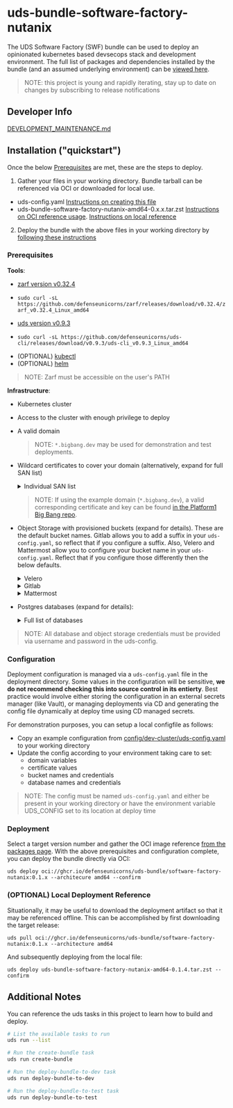# uds-bundle-software-factory-nutanix
The UDS Software Factory (SWF) bundle can be used to deploy an opinionated kubernetes based devsecops stack and development environment.
The full list of packages and dependencies installed by the bundle (and an assumed underlying environment) can be [viewed here](docs/packages-and-dependencies.md).

> NOTE: this project is young and rapidly iterating, stay up to date on changes by subscribing to release notifications

## Developer Info
[DEVELOPMENT_MAINTENANCE.md](docs/DEVELOPMENT_MAINTENANCE.md)

## Installation ("quickstart")
Once the below [Prerequisites](#prerequisites) are met, these are the steps to deploy.
1) Gather your files in your working directory. Bundle tarball can be referenced via OCI or downloaded for local use.
  - uds-config.yaml [Instructions on creating this file](#Configuration)
  - uds-bundle-software-factory-nutanix-amd64-0.x.x.tar.zst [Instructions on OCI reference usage](#deployment). [Instructions on local reference](#(optional)-local-deployment-reference)
2) Deploy the bundle with the above files in your working directory by [following these instructions](#deployment)

### Prerequisites
**Tools**:
* [zarf version v0.32.4](https://github.com/defenseunicorns/zarf/tree/v0.32.4)
- `sudo curl -sL https://github.com/defenseunicorns/zarf/releases/download/v0.32.4/zarf_v0.32.4_Linux_amd64`
* [uds version v0.9.3](https://github.com/defenseunicorns/uds-cli/tree/v0.9.3)
- `sudo curl -sL https://github.com/defenseunicorns/uds-cli/releases/download/v0.9.3/uds-cli_v0.9.3_Linux_amd64`
* (OPTIONAL) [kubectl](https://kubernetes.io/docs/tasks/tools/#kubectl)
* (OPTIONAL) [helm](https://github.com/helm/helm)

> NOTE: Zarf must be accessible on the user's PATH

**Infrastructure**:
* Kubernetes cluster
* Access to the cluster with enough privilege to deploy
* A valid domain
  > NOTE: `*.bigbang.dev` may be used for demonstration and test deployments.
* Wildcard certificates to cover your domain (alternatively, expand for full SAN list)
  <details>
    <summary>Individual SAN list </summary>

	* `confluence.your.domain`
	* `gitlab.your.domain`
	* `*.pages.your.domain`
	* `registry.your.domain`
	* `gitlab.your.domain`
	* `jira.your.domain`
	* `keycloak.your.domain`
	* `kiali.your.domain`
	* `chat.your.domain`
	* `grafana.your.domain`
	* `neuvector.your.domain`
	* `nexus.your.domain`
	* `sonarqube.your.domain`
    * `tracing.your.domain`
  </details>

  > NOTE: If using the example domain (`*.bigbang.dev`), a valid corresponding certificate and key can be found [in the Platform1 Big Bang repo](https://repo1.dso.mil/big-bang/bigbang/-/blob/master/chart/ingress-certs.yaml?ref_type=heads).
* Object Storage with provisioned buckets (expand for details).
These are the default bucket names. Gitlab allows you to add a suffix in your `uds-config.yaml`, so reflect that if you configure a suffix. Also, Velero and Mattermost allow you to configure your bucket name in your `uds-config.yaml`. Reflect that if you configure those differently then the below defaults.
  <details>
    <summary> Velero </summary>

    * velero-backups
  </details>
  <details>
    <summary> Gitlab </summary>

    * uds-gitlab-artifacts
    * uds-gitlab-backups
    * uds-gitlab-ci-secure-files
    * uds-gitlab-dependency-proxy
    * uds-gitlab-lfs
    * uds-gitlab-mr-diffs
    * uds-gitlab-packages
    * uds-gitlab-pages
    * uds-gitlab-terraform-state
    * uds-gitlab-uploads
    * uds-gitlab-registry
    * uds-gitlab-tmp
  </details>
  <details>
    <summary> Mattermost </summary>

    * mattermost-bucket
  </details>
* Postgres databases (expand for details):
  <details>
    <summary> Full list of databases </summary>

  * Keycloak
  * Gitlab
  * Sonarqube
  * Jira
  * Confluence
  * Mattermost
  * Nexus
  </details>

> NOTE: All database and object storage credentials must be provided via username and password in the uds-config.

### Configuration
Deployment configuration is managed via a `uds-config.yaml` file in the deployment directory. Some values in the configuration will be sensitive, **we do not recommend checking this into source control in its entierty**. Best practice would involve either storing the configuration in an external secrets manager (like Vault), or managing deployments via CD and generating the config file dynamically at deploy time using CD managed secrets.

For demonstration purposes, you can setup a local configfile as follows:
* Copy an example configuration from [config/dev-cluster/uds-config.yaml](config/dev-cluster/uds-config.yaml) to your working directory
* Update the config according to your environment taking care to set:
  * domain variables
  * certificate values
  * bucket names and credentials
  * database names and credentials

> NOTE: The config must be named `uds-config.yaml` and either be present in your working directory or have the environment variable UDS_CONFIG set to its location at deploy time

### Deployment
Select a target version number and gather the OCI image reference [from the packages page](https://github.com/orgs/defenseunicorns/packages?repo_name=uds-bundle-software-factory-nutanix). With the above prerequisites and configuration complete, you can deploy the bundle directly via OCI:
```
uds deploy oci://ghcr.io/defenseunicorns/uds-bundle/software-factory-nutanix:0.1.x --architecure amd64 --confirm
```

### (OPTIONAL) Local Deployment Reference
Situationally, it may be useful to download the deployment artifact so that it may be referenced offline. This can be accomplished by first downloading the target release:
```
uds pull oci://ghcr.io/defenseunicorns/uds-bundle/software-factory-nutanix:0.1.x --architecture amd64
```

And subsequently deploying from the local file:
```
uds deploy uds-bundle-software-factory-nutanix-amd64-0.1.4.tar.zst --confirm
```

## Additional Notes
You can reference the uds tasks in this project to learn how to build and deploy.

```bash
# List the available tasks to run
uds run --list

# Run the create-bundle task
uds run create-bundle

# Run the deploy-bundle-to-dev task
uds run deploy-bundle-to-dev

# Run the deploy-bundle-to-test task
uds run deploy-bundle-to-test
```


